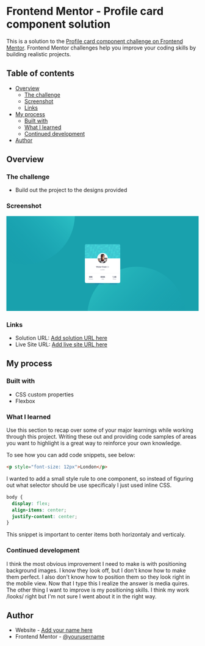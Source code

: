 # Frontend Mentor - Profile card component solution

This is a solution to the [Profile card component challenge on Frontend Mentor](https://www.frontendmentor.io/challenges/profile-card-component-cfArpWshJ). Frontend Mentor challenges help you improve your coding skills by building realistic projects.

## Table of contents

- [Overview](#overview)
  - [The challenge](#the-challenge)
  - [Screenshot](#screenshot)
  - [Links](#links)
- [My process](#my-process)
  - [Built with](#built-with)
  - [What I learned](#what-i-learned)
  - [Continued development](#continued-development)
- [Author](#author)

## Overview

### The challenge

- Build out the project to the designs provided

### Screenshot

![](solution.png)

### Links

- Solution URL: [Add solution URL here](https://github.com/partum/profile-card-component-main)
- Live Site URL: [Add live site URL here](http://juliaarrington.com/portfolio/profile-card/index.html)

## My process

### Built with

- CSS custom properties
- Flexbox

### What I learned

Use this section to recap over some of your major learnings while working through this project. Writing these out and providing code samples of areas you want to highlight is a great way to reinforce your own knowledge.

To see how you can add code snippets, see below:

```html
<p style="font-size: 12px">London</p>
```

I wanted to add a small style rule to one component, so instead of figuring out what selector should be use specificaly I just used inline CSS.

```css
body {
  display: flex;
  align-items: center;
  justify-content: center;
}
```

This snippet is important to center items both horizontaly and verticaly.

### Continued development

I think the most obvious improvement I need to make is with positioning background images. I know they look off, but I don't know how to make them perfect. I also don't know how to position them so they look right in the mobile view. Now that I type this I realize the answer is media quires.
The other thing I want to improve is my positioning skills. I think my work /looks/ right but I'm not sure I went about it in the right way.

## Author

- Website - [Add your name here](https://www.juliaarrington.com)
- Frontend Mentor - [@yourusername](https://www.frontendmentor.io/profile/partum)
